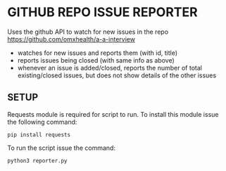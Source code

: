 # GITHUB REPO ISSUE REPORTER
Uses the github API to watch for new issues in the repo https://github.com/omxhealth/a-a-interview

- watches for new issues and reports them (with id, title)
- reports issues being closed (with same info as above)
- whenever an issue is added/closed, reports the number of total existing/closed issues, but does not show details of the other issues


## SETUP
Requests module is required for script to run. To install this module issue the following command:

    pip install requests

To run the script issue the command:

    python3 reporter.py
